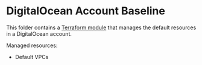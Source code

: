 # DigitalOcean Account Baseline

This folder contains a [Terraform module](https://terraform.io/docs/language/modules/index.html) that manages the default resources in a DigitalOcean account.

Managed resources:

- Default VPCs
